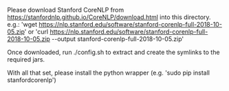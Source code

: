 Please download Stanford CoreNLP from https://stanfordnlp.github.io/CoreNLP/download.html into this directory.
e.g.:
 'wget https://nlp.stanford.edu/software/stanford-corenlp-full-2018-10-05.zip'
or
 'curl https://nlp.stanford.edu/software/stanford-corenlp-full-2018-10-05.zip --output stanford-corenlp-full-2018-10-05.zip'

Once downloaded, run ./config.sh to extract and create the symlinks to the required jars.

With all that set, please install the python wrapper (e.g. 'sudo pip install stanfordcorenlp')
